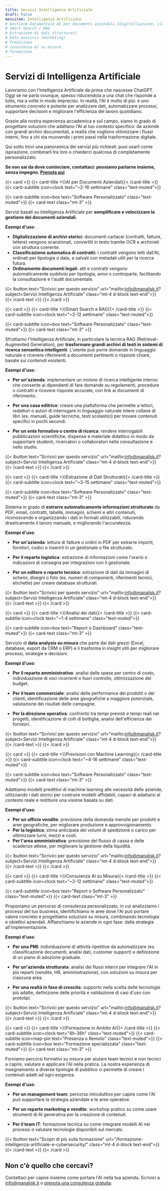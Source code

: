 ```yaml
---
title: Servizi Intelligenza Artificiale
draft: False
menuitem: Intelligenza Artificiale
# Gestione Documentale AI per documenti aziendali (Digitalliazione, classificazione, ...)
# Smart Search / RAG
# Estrazione di dati strutturati
# Data analysis (marketing)
# Predizione 
# Consulenza AI su misura
# formazione
---
```



# Servizi di Intelligenza Artificiale

Lavoriamo con l'Intelligenza Artificiale da prima che nascesse ChatGPT. Oggi se ne parla ovunque, spesso riducendola a una chat che risponde a tutto, ma a volte in modo impreciso. In realtà, l'AI è molto di più: è uno strumento concreto e potente per analizzare dati, automatizzare processi, supportare decisioni e migliorare l'efficienza del lavoro quotidiano.

Grazie alla nostra esperienza accademica e sul campo, siamo in grado di progettare soluzioni che adattano l'AI al tuo contesto specifico: da aziende con grandi archivi documentali, a realtà che vogliono ottimizzare i flussi interni, fino a chi sta muovendo i primi passi nella trasformazione digitale.

Qui sotto trovi una panoramica dei servizi più richiesti:
puoi usarli come ispirazione, combinarli tra loro o chiederci qualcosa di completamente personalizzato.

**Se non sai da dove cominciare, contattaci: possiamo parlarne insieme, senza impegno. [Prenota qui](/prenota-una-chiamata-consulenza-gratuita/)**



{{< card >}}
  {{< card-title >}}AI per Documenti Aziendali{{< /card-title >}}
  {{< card-subtitle icon=clock text="~2-16 settimane" class="text-muted">}}
  <!-- {{< card-subtitle icon=map-pin text="Presenza o Remoto" class="text-muted">}} -->
  {{< card-subtitle icon=box text="Software Personalizzato" class="text-muted">}}
  {{< card-text class="mt-3" >}}

Servizi basati su Intelligenza Artificiale per **semplificare e velocizzare la gestione dei documenti aziendali**.
<!-- Automatizziamo la digitalizzazione, la classificazione e l'organizzazione di file cartacei o digitali, riducendo l'intervento manuale e migliorando la qualità dei flussi documentali. Il sistema può essere adattato a diverse tipologie di documenti e può essere integrato con l'infrastruttura esistente. -->

<!-- **Ideale per**: Uffici HR, amministrazione, uffici legali, compliance, archivi documentali.

**Benefici**: Riduzione dei tempi di gestione, meno errori umani, maggiore efficienza operativa e controllo centralizzato dei documenti.-->

**Esempi d'uso**:
* **Digitalizzazione di archivi storici:** documenti cartacei (contratti, fatture, lettere) vengono scansionati, convertiti in testo tramite OCR e archiviati con struttura coerente.
* **Classificazione automatica di contratti:** i contratti vengono letti dall'AI, ordinati per tipologia o data, e salvati con metadati utili per la ricerca futura.
* **Ordinamento documenti legali:** atti e contratti vengono automaticamente suddivisi per tipologia, anno o controparte, facilitando la consultazione e l'audit documentale.
<!--
**Cosa ricevi:** Un sistema configurato e pronto all'uso, integrabile (opzionale) con i sistemi interni, con un report finale e linee guida operative per l'utilizzo. -->


{{< lbutton text="Scrivici per questo servizio" url="mailto:info@manalisk.it?subject=Servizi Intelligenza Artificiale" class="mt-4 d-block text-end">}}
  {{< /card-text >}}
{{< /card >}}



{{< card >}}
  {{< card-title >}}Smart Search e RAG{{< /card-title >}}
  {{< card-subtitle icon=clock text="~2-12 settimane" class="text-muted">}}
  <!-- {{< card-subtitle icon=map-pin text="Presenza o Remoto" class="text-muted">}} -->
  {{< card-subtitle icon=box text="Software Personalizzato" class="text-muted">}}
  {{< card-text class="mt-3" >}}

<!-- Quando le informazioni sono tante ma difficili da trovare, il valore dei contenuti si perde.   -->
Sfruttiamo l'Intelligenza Artificiale, in particolare la tecnica RAG (Retrieval-Augmented Generation), per **trasformare grandi archivi di testi in sistemi di ricerca semantica intelligenti**. L'utente può porre domande in linguaggio naturale e ricevere riferimenti a documenti pertinenti o risposte chiare, basate sui contenuti esistenti. 
<!-- Fornendo i riferimenti, le risposte possono essere verificate facilmente, mentre l'utilizzo dei documenti forniti come base di conoscenza riduce le allucinazioni dell'AI. -->
<!-- È la soluzione ideale per chi ha molti documenti, libri, policy o articoli da rendere facilmente interrogabili, valorizzando l'accesso alla conoscenza. -->

<!-- **Ideale per**: aziende, case editrici, uffici legali, centri di ricerca, organizzazioni complesse.

**Benefici**: Accesso immediato a informazioni complesse, riduzione dei tempi di ricerca, valorizzazione dei contenuti esistenti, migliore supporto interno o verso il pubblico.-->

**Esempi d'uso**:

* **Per un'azienda**: implementare un motore di ricerca intelligente interno che consente ai dipendenti di fare domande su regolamenti, procedure o contratti e ricevere risposte accurate, con link ai documenti di riferimento.

* **Per una casa editrice**: creare una piattaforma che permette a lettori, redattori o autori di interrogare in linguaggio naturale intere collane di libri (es. manuali, guide tecniche, testi scolastici) per trovare contenuti specifici in pochi secondi.

* **Per un ente formativo o centro di ricerca**: rendere interrogabili pubblicazioni scientifiche, dispense e materiale didattico in modo da supportare studenti, ricercatori o collaboratori nella consultazione e nello studio.

<!--**Cosa ricevi:** Un motore di ricerca semantica con interfaccia personalizzata, configurato e pronto all'uso, integrabile (opzionale) con i sistemi interni, con un report finale e linee guida operative per l'utilizzo. -->


{{< lbutton text="Scrivici per questo servizio" url="mailto:info@manalisk.it?subject=Servizi Intelligenza Artificiale" class="mt-4 d-block text-end">}}
  {{< /card-text >}}
{{< /card >}}



{{< card >}}
  {{< card-title >}}Estrazione di Dati Strutturati{{< /card-title >}}
  {{< card-subtitle icon=clock text="~3-15 settimane" class="text-muted">}}
  <!-- {{< card-subtitle icon=map-pin text="Remoto" class="text-muted">}} -->
  {{< card-subtitle icon=box text="Software Personalizzato" class="text-muted">}}
  {{< card-text class="mt-3" >}}

<!-- Spesso i dati più utili sono sepolti in documenti complessi, immagini o formati non standardizzati.  -->
Sistema in grado di **estrarre automaticamente informazioni strutturate** da PDF, email, contratti, tabelle, immagini, schemi e altri contenuti, riconoscendo e organizzando i dati in formati utilizzabili, riducendo drasticamente il lavoro manuale, e migliorando l'accuratezza.

<!-- **Ideale per**: aziende con flussi documentali intensi, studi legali, assicurazioni, editori, logistica, database di immagini. -->

<!-- **Benefici**: Automazione dei processi ripetitivi, accesso rapido ai dati, riduzione degli errori umani, dati pronti per l'analisi o per essere integrati nei tuoi sistemi. -->

**Esempi d'uso**:

* **Per un'azienda**: lettura di fatture o ordini in PDF per estrarre importi, fornitori, codici e inserirli in un gestionale o file strutturato.

* **Per il reparto logistica**: estrazione di informazioni come l'orario o indicazioni di consegna per integrazioni con il gestionale.

* **Per un editore o reparto tecnico**: estrazione di dati da immagini di schemi, disegni o foto (es. numeri di componenti, riferimenti tecnici, etichette) per creare database strutturati.

<!-- **Cosa ricevi:** Un software personalizzato in grado di estrarre da dati grezzi un set di dati ordinato e strutturato, pronto per essere analizzato, condiviso o integrato nei flussi aziendali. -->


{{< lbutton text="Scrivici per questo servizio" url="mailto:info@manalisk.it?subject=Servizi Intelligenza Artificiale" class="mt-4 d-block text-end">}}
  {{< /card-text >}}
{{< /card >}}


{{< card >}}
  {{< card-title >}}Analisi dei dati{{< /card-title >}}
  {{< card-subtitle icon=clock text="~1-4 settimane" class="text-muted">}}
  <!-- {{< card-subtitle icon=map-pin text="Remoto" class="text-muted">}} -->
  {{< card-subtitle icon=box text="Report o Dashboard" class="text-muted">}}
  {{< card-text class="mt-3" >}}

Servizio di **data analysis su misura** che parte dai dati grezzi (Excel, database, export da CRM o ERP) e li trasforma in insight utili per migliorare processi, strategie e decisioni. 
<!-- Lavoriamo con modelli statistici, machine learning e visualizzazioni intuitive (dashboard) per aiutarti a leggere quello che i numeri stanno davvero dicendo. -->

<!-- **Ideale per**: direzioni commerciali, marketing, operations, amministrazione, risorse umane.

**Benefici**: Chiarezza nella lettura dei dati, maggiore controllo sui processi, identificazione di criticità o opportunità, supporto oggettivo alle decisioni aziendali, reporting chiaro e accessibile anche ai non tecnici. -->

**Esempi d'uso**:

* **Per il reparto amministrativo**: analisi delle spese per centro di costo, individuazione di voci ricorrenti o fuori controllo, ottimizzazione del budget.

* **Per il team commerciale**: analisi delle performance dei prodotti o dei clienti, identificazione delle aree geografiche a maggiore potenziale, valutazione dei risultati delle campagne.

* **Per la direzione operativa**: confronto tra tempi previsti e tempi reali nei progetti, identificazione di colli di bottiglia, analisi dell'efficienza dei fornitori.

<!-- **Cosa ricevi:** Report o dashbord interattiva, completi di analisi descrittiva, confronti e raccomandazioni operative. -->


{{< lbutton text="Scrivici per questo servizio" url="mailto:info@manalisk.it?subject=Servizi Intelligenza Artificiale" class="mt-4 d-block text-end">}}
  {{< /card-text >}}
{{< /card >}}

{{< card >}}
  {{< card-title >}}Previsioni con Machine Learning{{< /card-title >}}
  {{< card-subtitle icon=clock text="~4-16 settimane" class="text-muted">}}
  <!-- {{< card-subtitle icon=map-pin text="Presenza o Remoto" class="text-muted">}} -->
  {{< card-subtitle icon=box text="Software Personalizzato" class="text-muted">}}
  {{< card-text class="mt-3" >}}

Adattiamo modelli predittivi di machine learning alle necessità delle aziende, utilizzando i dati storici per costruire modelli affidabili, capaci di adattarsi al contesto reale e restituire una visione basata su dati.

<!-- **Ideale per**: direzioni commerciali, pianificazione, operations, logistica, gestione fornitori.

**Benefici**: Decisioni più informate, riduzione del rischio, pianificazione ottimizzata, gestione proattiva di scorte, risorse e budget. -->

**Esempi d'uso**:
* **Per un ufficio vendite**: previsione della domanda mensile per prodotti e aree geografiche, per migliorare produzione e approvvigionamento.
* **Per la logistica**: stima anticipata dei volumi di spedizione o carico per ottimizzare turni, mezzi e costi.
* **Per l'area amministrativa**: previsione del flusso di cassa e delle scadenze attese, per migliorare la gestione della liquidità.

<!-- **Cosa ricevi:** Modelli predittivi personalizzati e dashboard per monitorare le previsioni. -->

{{< lbutton text="Scrivici per questo servizio" url="mailto:info@manalisk.it?subject=Servizi Intelligenza Artificiale" class="mt-4 d-block text-end">}}
  {{< /card-text >}}
{{< /card >}}

{{< card >}}
  {{< card-title >}}Consulenza AI su Misura{{< /card-title >}}
  {{< card-subtitle icon=clock text="~2-12 settimane" class="text-muted">}}
  <!-- {{< card-subtitle icon=map-pin text="Remoto" class="text-muted">}} -->
  {{< card-subtitle icon=box text="Report o Software Personalizzato" class="text-muted">}}
  {{< card-text class="mt-3" >}}

Proponiamo un percorso di consulenza personalizzato, in cui analizziamo i processi del tuo business, identifichiamo le aree dove l'AI può portare valore concreto e progettiamo soluzioni su misura, combinando tecnologia e obiettivi aziendali. Affianchiamo le aziende in ogni fase: dalla strategia all'implementazione.

<!-- **Ideale per**: tutte le aziende che vogliono iniziare con l'AI o estenderne l'uso, direzioni generali, innovation manager, IT, operations.

**Benefici**: Visione chiara su come usare l'AI nella tua realtà, risparmio di tempo e costi con soluzioni mirate, innovazione applicata ai processi, supporto tecnico e strategico continuo. -->

**Esempi d'uso**:

* **Per una PMI**: individuazione di attività ripetitive da automatizzare (es. classificazione documenti, analisi dati, customer support) e definizione di un piano di adozione graduale.

* **Per un'azienda strutturata**: analisi dei flussi interni per integrare l'AI in più reparti (vendite, HR, amministrazione), con soluzioni su misura per ciascuna area.

* **Per una realtà in fase di crescita**: supporto nella scelta delle tecnologie più adatte, definizione delle priorità e validazione di casi d'uso con prototipi.

<!-- **Cosa ricevi:** Roadmap operativa per l'adozione dell'AI, analisi personalizzata dei processi e proposte concrete di applicazione, con un software personalizzato per le tue esigenze. -->


{{< lbutton text="Scrivici per questo servizio" url="mailto:info@manalisk.it?subject=Servizi Intelligenza Artificiale" class="mt-4 d-block text-end">}}
  {{< /card-text >}}
{{< /card >}}

{{< card >}}
  {{< card-title >}}Formazione in Ambito AI{{< /card-title >}}
  {{< card-subtitle icon=clock text="4h-36h" class="text-muted">}}
  {{< card-subtitle icon=map-pin text="Presenza o Remoto" class="text-muted">}}
  {{< card-subtitle icon=box text="Formazione specializzata" class="text-muted">}}
  {{< card-text class="mt-3" >}}

Forniamo percorsi formativi su misura per aiutare team tecnici e non tecnici a capire, valutare e applicare l'AI nella pratica. La nostra esperienza di insegnamento a diverse tipologie di pubblico ci permette di creare i contenuti adatti ad ogni esigenza.
<!-- **Ideale per**: team aziendali, figure manageriali, responsabili innovazione, marketing, operations, IT, HR.

**Benefici**: Comprensione solida dell'AI e delle sue applicazioni, maggiore autonomia nelle scelte tecnologiche, capacità di valutare progetti e strumenti, cultura digitale diffusa in azienda. -->

**Esempi d'uso**:

* **Per un management team**: percorso introduttivo per capire come l'AI può supportare la strategia aziendale e le aree operative.

* **Per un reparto marketing o vendite**: workshop pratico su come usare strumenti di AI generativa per la creazione di contenuti.

* **Per il team IT**: formazione tecnica su come integrare modelli AI nei processi o valutare tecnologie disponibili sul mercato.
<!-- 
**Cosa ricevi:** Materiali formativi personalizzati, sessioni interattive e supporto post-formazione per l'applicazione concreta dei contenuti. -->


{{< lbutton text="Scopri di più sulla formazione" url="/formazione-intelligenza-artificiale-e-cybersecurity/" class="mt-4 d-block text-end">}}
  {{< /card-text >}}
{{< /card >}}

## Non c'è quello che cercavi?

Contattaci per capire insieme come portare l'AI nella tua azienda. Scrivici a [info@manalisk.it](mailto:info@manalisk.it) o [prenota una consulenza gratuita](/prenota-una-chiamata-consulenza-gratuita/).

